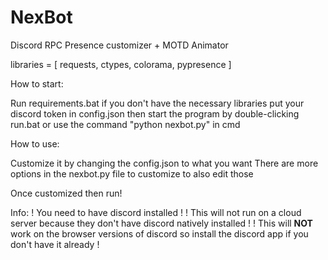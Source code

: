 # NexBot
Discord RPC Presence customizer + MOTD Animator

libraries = [ requests, ctypes, colorama, pypresence ]

How to start:

Run requirements.bat if you don't have the necessary libraries
put your discord token in config.json
then start the program by double-clicking run.bat
or use the command "python nexbot.py" in cmd

How to use:

Customize it by changing the config.json to what you want
There are more options in the nexbot.py file to customize to also edit those

Once customized then run!

Info:
! You need to have discord installed !
! This will not run on a cloud server because they don't have discord natively installed !
! This will **NOT** work on the browser versions of discord so install the discord app if you don't have it already !
